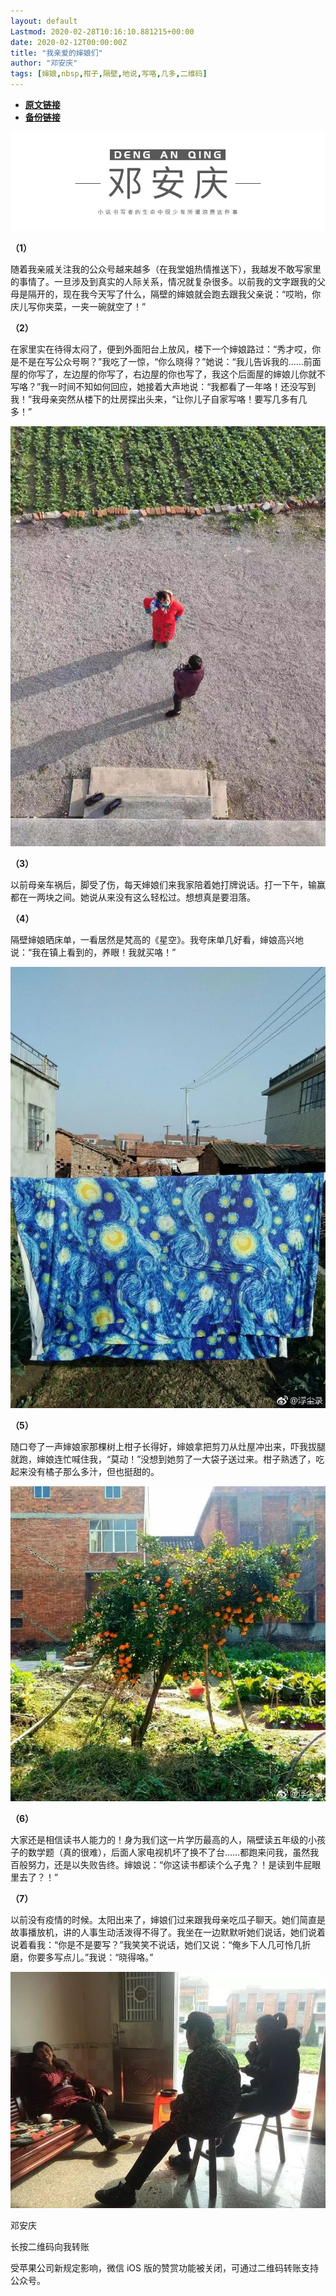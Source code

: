 ```yaml
---
layout: default
Lastmod: 2020-02-28T10:16:10.881215+00:00
date: 2020-02-12T00:00:00Z
title: "我亲爱的婶娘们"
author: "邓安庆"
tags: [婶娘,nbsp,柑子,隔壁,地说,写咯,几多,二维码]
---
```


* [**原文链接**](https://mp.weixin.qq.com/s/qzTEgMVonrGxiFjreK6NuQ)
* [**备份链接**](http://archive.ph/vSS8V)


![](/images/post/e7f5a439b4fcc64bfef80285a5bc689c.jpg)  

**（1）**

随着我亲戚关注我的公众号越来越多（在我堂姐热情推送下），我越发不敢写家里的事情了。一旦涉及到真实的人际关系，情况就复杂很多。以前我的文字跟我的父母是隔开的，现在我今天写了什么，隔壁的婶娘就会跑去跟我父亲说：“哎哟，你庆儿写你夹菜，一夹一碗就空了！”

**（2）**

在家里实在待得太闷了，便到外面阳台上放风，楼下一个婶娘路过：“秀才哎，你是不是在写公众号啊？”我吃了一惊，“你么晓得？”她说：“我儿告诉我的……前面屋的你写了，左边屋的你写了，右边屋的你也写了，我这个后面屋的婶娘儿你就不写咯？”我一时间不知如何回应，她接着大声地说：“我都看了一年咯！还没写到我！”我母亲突然从楼下的灶房探出头来，“让你儿子自家写咯！要写几多有几多！”

![](/images/post/626e6e034b3c3b6d5f0b51fcd7a3f757.jpg)

**（3）**

以前母亲车祸后，脚受了伤，每天婶娘们来我家陪着她打牌说话。打一下午，输赢都在一两块之间。她说从来没有这么轻松过。想想真是要泪落。

**（4）**

隔壁婶娘晒床单，一看居然是梵高的《星空》。我夸床单几好看，婶娘高兴地说：“我在镇上看到的，养眼！我就买咯！”

![](/images/post/b09971ac2761721f17edf25fd57aa0a4.jpg)

  

**（5）**

随口夸了一声婶娘家那棵树上柑子长得好，婶娘拿把剪刀从灶屋冲出来，吓我拔腿就跑，婶娘连忙喊住我，“莫动！”没想到她剪了一大袋子送过来。柑子熟透了，吃起来没有橘子那么多汁，但也挺甜的。

![](/images/post/7f8f2ee2644dfb973eed41c10944e7b5.jpg)

  

**（6）**

大家还是相信读书人能力的！身为我们这一片学历最高的人，隔壁读五年级的小孩子的数学题（真的很难），后面人家电视机坏了换不了台……都跑来问我，虽然我百般努力，还是以失败告终。婶娘说：“你这读书都读个么子鬼？！是读到牛屁眼里去了？！”

**（7）**

以前没有疫情的时候。太阳出来了，婶娘们过来跟我母亲吃瓜子聊天。她们简直是故事播放机，讲的人事生动活泼得不得了。我坐在一边默默听她们说话，她们说着说着看我：“你是不是要写？”我笑笑不说话，她们又说：“俺乡下人几可怜几折磨，你要多写点儿。”我说：“晓得咯。”

![](/images/post/aaf73e8b1a55847139a359f0d249d897.jpg)

邓安庆

长按二维码向我转账

受苹果公司新规定影响，微信 iOS 版的赞赏功能被关闭，可通过二维码转账支持公众号。

